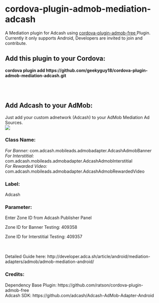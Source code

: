 # cordova-plugin-admob-mediation-adcash
A Mediation plugin for Adcash using
<a href='https://github.com/ratson/cordova-plugin-admob-free'>
  cordova-plugin-admob-free
</a> Plugin. Currently it only supports Android, Developers are invited to join and contribute.

<h2>Add this plugin to your Cordova:</h2>
<b>cordova plugin add https://github.com/geekyguy18/cordova-plugin-admob-mediation-adcash.git</b>

<br><br>

<h2>Add Adcash to your AdMob:</h2>
Just add your custom adnetwork (Adcash) to your AdMob Mediation Ad Sources.<br>
<img src="http://i0.wp.com/developer.adca.sh/wp-content/uploads/2016/08/ScreenShot5.png">

<h3>Class Name:</h3>
<i>For Banner:</i> com.adcash.mobileads.admobadapter.AdcashAdmobBanner<br>
<i>For Interstitial:</i> com.adcash.mobileads.admobadapter.AdcashAdmobInterstitial<br>
<i>For Rewarded Video:</i> com.adcash.mobileads.admobadapter.AdcashAdmobRewardedVideo<br>
<h3>Label:</h3>
Adcash
<h3>Parameter:</h3>
<p>Enter Zone ID from Adcash Publisher Panel</p>
<p>Zone ID for Banner Testing: 409358</p>
<p>Zone ID for Interstitial Testing: 409357</p>
<br>
<br>
Detailed Guide here: http://developer.adca.sh/article/android/mediation-adapters/admob/admob-mediation-android/


<h3>Credits:</h3>
Dependency Base Plugin:
https://github.com/ratson/cordova-plugin-admob-free
<br>
Adcash SDK:
https://github.com/adcash/Adcash-AdMob-Adapter-Android
